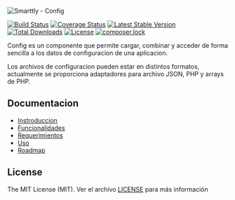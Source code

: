 ![Smarttly - Config](https://mostofreddy.github.io/smarttly_config/assets/images/smarttly_config_logo.png)

[![Build Status](https://travis-ci.org/mostofreddy/smarttly_config.svg?branch=master)](https://travis-ci.org/mostofreddy/smarttly_config)
[![Coverage Status](https://coveralls.io/repos/github/mostofreddy/smarttly_config/badge.svg?branch=master)](https://coveralls.io/github/mostofreddy/smarttly_config?branch=master)
[![Latest Stable Version](https://poser.pugx.org/smarttly/config/v/stable)](https://packagist.org/packages/smarttly/config)
[![Total Downloads](https://poser.pugx.org/smarttly/config/downloads)](https://packagist.org/packages/smarttly/config)
[![License](https://poser.pugx.org/smarttly/config/license)](https://packagist.org/packages/smarttly/config)
[![composer.lock](https://poser.pugx.org/smarttly/config/composerlock)](https://packagist.org/packages/smarttly/config)


Config es un componente que permite cargar, combinar y acceder de forma sencilla a los datos de configuracion de una aplicacion.

Los archivos de configuracion pueden estar en distintos formatos, actualmente se proporciona adaptadores para archivo JSON, PHP y arrays de PHP.

## Documentacion

* [Instroduccion](https://mostofreddy.github.io/smarttly_config/#introduccion)
* [Funcionalidades](https://mostofreddy.github.io/smarttly_config/#funcionalidades)
* [Requerimientos](https://mostofreddy.github.io/smarttly_config/#requerimientos)
* [Uso](https://mostofreddy.github.io/smarttly_config/#uso)
* [Roadmap](https://mostofreddy.github.io/smarttly_config/#roadmap)

## License

The MIT License (MIT). Ver el archivo [LICENSE](License.md) para más información

